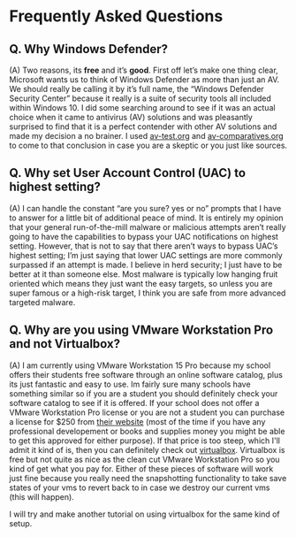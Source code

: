 # Frequently Asked Questions

## Q. Why Windows Defender?
(A) Two reasons, its **free** and it’s **good**. First off let’s make one thing clear, Microsoft wants us to think of Windows Defender as more than just an AV. We should really be calling it by it’s full name, the “Windows Defender Security Center” because it really is a suite of security tools all included within Windows 10. I did some searching around to see if it was an actual choice when it came to antivirus (AV) solutions and was pleasantly surprised to find that it is a perfect contender with other AV solutions and made my decision a no brainer. I used [av-test.org](https://www.av-test.org/en/antivirus/home-windows/) and [av-comparatives.org](https://www.av-comparatives.org/consumer/test-results/microsoft-windows/) to come to that conclusion in case you are a skeptic or you just like sources.

## Q. Why set User Account Control (UAC) to highest setting?
(A) I can handle the constant “are you sure? yes or no” prompts that I have to answer for a little bit of additional peace of mind. It is entirely my opinion that your general run-of-the-mill malware or malicious attempts aren’t really going to have the capabilities to bypass your UAC notifications on highest setting. However, that is not to say that there aren’t ways to bypass UAC’s highest setting; I’m just saying that lower UAC settings are more commonly surpassed if an attempt is made. I believe in herd security; I just have to be better at it than someone else. Most malware is typically low hanging fruit oriented which means they just want the easy targets, so unless you are super famous or a high-risk target, I think you are safe from more advanced targeted malware.

## Q. Why are you using VMware Workstation Pro and not Virtualbox?
(A) I am currently using VMware Workstation 15 Pro because my school offers their students free software through an online software catalog, plus its just fantastic and easy to use. Im fairly sure many schools have something similar so if you are a student you should definitely check your software catalog to see if it is offered. If your school does not offer a VMware Workstation Pro license or you are not a student you can purchase a license for $250 from [their website](https://store.vmware.com/store/vmware/en_US/pd/productID.5222154500) (most of the time if you have any professional developement or books and supplies money you might be able to get this approved for either purpose). If that price is too steep, which I'll admit it kind of is, then you can definitely check out [virtualbox](https://www.virtualbox.org/). Virtualbox is free but not quite as nice as the clean cut VMware Workstation Pro so you kind of get what you pay for. Either of these pieces of software will work just fine because you really need the snapshotting functionality to take save states of your vms to revert back to in case we destroy our current vms (this will happen).

I will try and make another tutorial on using virtualbox for the same kind of setup.
